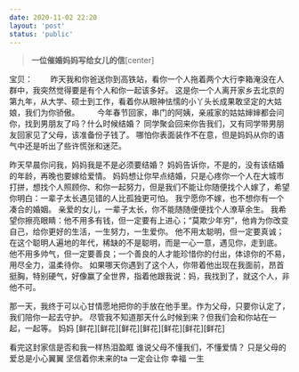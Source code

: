 ```yaml
---
date: 2020-11-02 22:20
layout: 'post'
status: 'public'
---
```


> **一位催婚妈妈写给女儿的信**[center]

宝贝：
&emsp;&emsp;昨天我和你爸送你到高铁站，看你一个人拖着两个大行李箱淹没在人群中，我突然觉得要是有个人和你一起该多好。
这是你一个人离开家乡去北京的第九年，从大学、硕士到工作，看着你从眼神怯懦的小丫头长成果敢坚定的大姑娘，我们为你骄傲。
&emsp;&emsp;今年春节回家，串门的阿姨，亲戚家的姑姑婶婶都会问你，找到男朋友了吗？什么时候结婚？
同学聚会回来你告我们，又有同学带男朋友回家见了父母，该准备份子钱了。
哪怕你表面装作不在意，但是妈妈从你的语气中还是听出了些许慌张和迷茫。

昨天早晨你问我，妈妈我是不是必须要结婚？
妈妈告诉你，不是的，没有该结婚的年龄，再晚也要嫁给爱情。
妈妈想让你早点结婚，只是心疼你一个人在大城市打拼，想找个人照顾你、和你一起努力，但是我们不能让你随便找个人嫁了，希望你明白：一辈子太长遇见错的人比孤独更可怕。
我宁愿你不嫁，也不想你有一个凑合的婚姻。 
亲爱的女儿，一辈子太长，你不能随随便便找个人潦草余生。
我希望你擦亮眼睛：他不用多有钱，但一定要有上进心；“莫欺少年穷”，他肯为你改变自己，给你更好的生活，一生努力，一生爱你。
他不用太聪明，但一定要真诚；在这个聪明人遍地的年代，稀缺的不是聪明，而是一心一意，遇见你，走到底。
他不用多帅气，但一定要善良；一个善良的人才能珍惜你的付出，体谅你的不易，用尽全力，温柔待你。
如果哪天你遇到了这个人，你带着他出现在我面前，昂首挺胸，特别硬气，好像赢了全世界，指着他跟我说：妈，我找到了，就这个人，非他不可。

那一天，我终于可以心甘情愿地把你的手放在他手里。作为父母，只要你认定了，我们陪你一起去守护。
尽管我不知道那天什么时候到来？但我们会和你站在一起，一起等。 
妈妈
[鲜花][鲜花][鲜花][鲜花][鲜花][鲜花][鲜花]

看完这封家信是否和我一样热泪盈眶
谁说父母不懂我们，不懂爱情？
只是父母的爱总是小心翼翼 
坚信着你未来的ta 
一定会让你 幸福 一生


